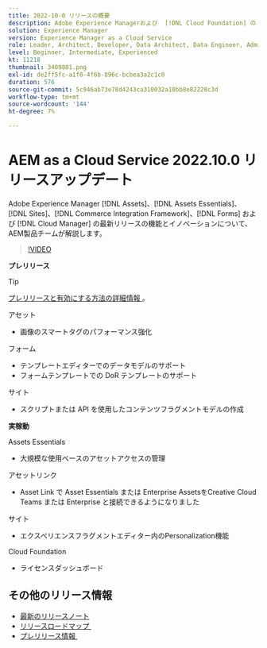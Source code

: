 ```yaml
---
title: 2022-10-0 リリースの概要
description: Adobe Experience Managerおよび  [!DNL Cloud Foundation] の 2022-10-0 リリースの最新機能とイノベーションについ  [!DNL Assets Essentials], [!DNL Sites], [!DNL Screens], [!DNL Forms]  説明します。
solution: Experience Manager
version: Experience Manager as a Cloud Service
role: Leader, Architect, Developer, Data Architect, Data Engineer, Admin, User
level: Beginner, Intermediate, Experienced
kt: 11218
thumbnail: 3409801.png
exl-id: de2ff5fc-a1f0-4f6b-896c-bcbea3a2c1c0
duration: 576
source-git-commit: 5c946ab73e78d4243ca310032a10bb8e82228c3d
workflow-type: tm+mt
source-wordcount: '144'
ht-degree: 7%

---
```


# AEM as a Cloud Service 2022.10.0 リリースアップデート

Adobe Experience Manager [!DNL Assets]、[!DNL Assets Essentials]、[!DNL Sites]、[!DNL Commerce Integration Framework]、[!DNL Forms] および [!DNL Cloud Manager] の最新リリースの機能とイノベーションについて、AEM製品チームが解説します。

>[!VIDEO](https://video.tv.adobe.com/v/3409801/?quality=12&learn=on)

**プレリリース**

>[!TIP]
>
>[&#x200B; プレリリースと有効にする方法の詳細情報 &#x200B;](https://experienceleague.adobe.com/docs/experience-manager-cloud-service/content/release-notes/prerelease.html?lang=ja)。

アセット

* 画像のスマートタグのパフォーマンス強化

フォーム

* テンプレートエディターでのデータモデルのサポート
* フォームテンプレートでの DoR テンプレートのサポート

サイト

* スクリプトまたは API を使用したコンテンツフラグメントモデルの作成

**実稼動**

Assets Essentials

* 大規模な使用ベースのアセットアクセスの管理

アセットリンク

* Asset Link で Asset Essentials または Enterprise AssetsをCreative Cloud Teams または Enterprise と接続できるようになりました

サイト

* エクスペリエンスフラグメントエディター内のPersonalization機能

Cloud Foundation

* ライセンスダッシュボード

<!-- Have questions about the release?  Discuss the release in [Experience League Communities](https://adobe.ly/3paYDAo) -->

## その他のリリース情報

* [最新のリリースノート](https://experienceleague.adobe.com/docs/experience-manager-cloud-service/content/release-notes/home.html?lang=ja)
* [&#x200B; リリースロードマップ &#x200B;](https://experienceleague.adobe.com/docs/experience-manager-release-information/aem-release-updates/update-releases-roadmap.html?lang=ja)
* [&#x200B; プレリリース情報 &#x200B;](https://experienceleague.adobe.com/docs/experience-manager-cloud-service/content/release-notes/prerelease.html?lang=ja)
